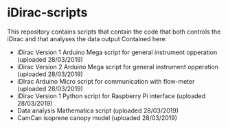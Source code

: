 # iDirac-scripts
This repository contains scripts that contain the code that both controls the iDirac and that analyses the data output
Contained here:
 - iDirac Version 1 Arduino Mega script for general instrument opperation (uploaded 28/03/2019)
 - iDirac Version 2 Arduino Mega script for general instrument opperation (uploaded 28/03/2019)
 - iDIrac Arduino Micro script for communication with flow-meter (uploaded 28/03/2019)
 - iDirac Version 1 Python script for Raspberry Pi interface (uploaded 28/03/2019)
 - Data analysis Mathematica script (uploaded 28/03/2019)
 - CamCan isoprene canopy model (uploaded 28/03/2019)
